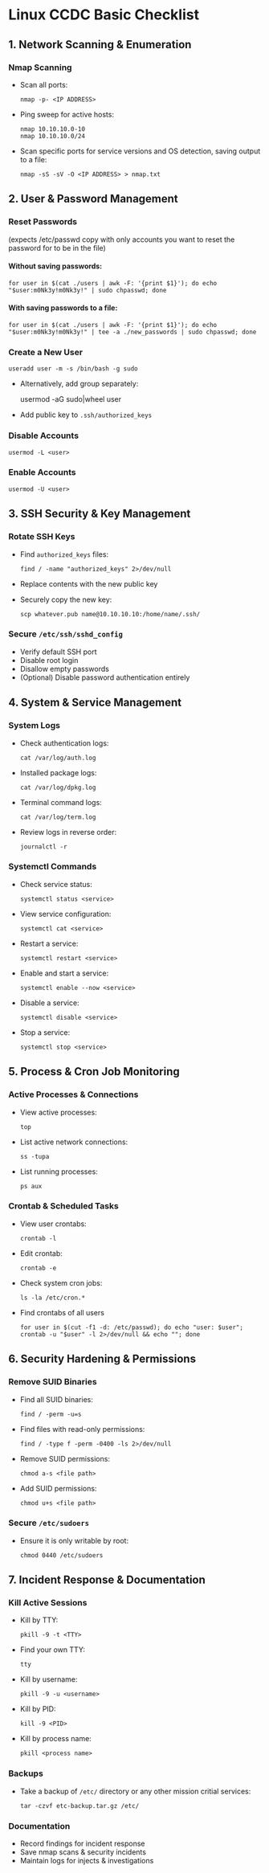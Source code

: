 Linux CCDC Basic Checklist
==========================

1\. Network Scanning & Enumeration
----------------------------------

### Nmap Scanning

*   Scan all ports:

        nmap -p- <IP ADDRESS>


*   Ping sweep for active hosts:

        nmap 10.10.10.0-10
        nmap 10.10.10.0/24


*   Scan specific ports for service versions and OS detection, saving output to a file:

        nmap -sS -sV -O <IP ADDRESS> > nmap.txt



2\. User & Password Management
------------------------------

### Reset Passwords

(expects /etc/passwd copy with only accounts you want to reset the password for to be in the file)

#### Without saving passwords:

    for user in $(cat ./users | awk -F: '{print $1}'); do echo "$user:m0Nk3y!m0Nk3y!" | sudo chpasswd; done


#### With saving passwords to a file:

    for user in $(cat ./users | awk -F: '{print $1}'); do echo "$user:m0Nk3y!m0Nk3y!" | tee -a ./new_passwords | sudo chpasswd; done


### Create a New User

    useradd user -m -s /bin/bash -g sudo


*   Alternatively, add group separately:

    usermod -aG sudo|wheel user


*   Add public key to `.ssh/authorized_keys`

### Disable Accounts

    usermod -L <user>


### Enable Accounts

    usermod -U <user>


3\. SSH Security & Key Management
---------------------------------

### Rotate SSH Keys

*   Find `authorized_keys` files:

        find / -name "authorized_keys" 2>/dev/null


*   Replace contents with the new public key
*   Securely copy the new key:

        scp whatever.pub name@10.10.10.10:/home/name/.ssh/



### Secure `/etc/ssh/sshd_config`

*   Verify default SSH port
*   Disable root login
*   Disallow empty passwords
*   (Optional) Disable password authentication entirely

4\. System & Service Management
-------------------------------

### System Logs

*   Check authentication logs:

        cat /var/log/auth.log


*   Installed package logs:

        cat /var/log/dpkg.log


*   Terminal command logs:

        cat /var/log/term.log


*   Review logs in reverse order:

        journalctl -r



### Systemctl Commands

*   Check service status:

        systemctl status <service>


*   View service configuration:

        systemctl cat <service>


*   Restart a service:

        systemctl restart <service>


*   Enable and start a service:

        systemctl enable --now <service>


*   Disable a service:

        systemctl disable <service>


*   Stop a service:

        systemctl stop <service>



5\. Process & Cron Job Monitoring
---------------------------------

### Active Processes & Connections

*   View active processes:

        top


*   List active network connections:

        ss -tupa


*   List running processes:

        ps aux



### Crontab & Scheduled Tasks

*   View user crontabs:

        crontab -l


*   Edit crontab:

        crontab -e


*   Check system cron jobs:

        ls -la /etc/cron.*

*   Find crontabs of all users

		for user in $(cut -f1 -d: /etc/passwd); do echo "user: $user"; crontab -u "$user" -l 2>/dev/null && echo ""; done




6\. Security Hardening & Permissions
------------------------------------

### Remove SUID Binaries

*   Find all SUID binaries:

        find / -perm -u=s


*   Find files with read-only permissions:

        find / -type f -perm -0400 -ls 2>/dev/null


*   Remove SUID permissions:

        chmod a-s <file path>


*   Add SUID permissions:

        chmod u+s <file path>



### Secure `/etc/sudoers`

*   Ensure it is only writable by root:

        chmod 0440 /etc/sudoers



7\. Incident Response & Documentation
-------------------------------------

### Kill Active Sessions

*   Kill by TTY:

        pkill -9 -t <TTY>


*   Find your own TTY:

        tty


*   Kill by username:

        pkill -9 -u <username>


*   Kill by PID:

        kill -9 <PID>

*   Kill by process name:

        pkill <process name>



### Backups

*   Take a backup of `/etc/` directory or any other mission critial services:

        tar -czvf etc-backup.tar.gz /etc/



### Documentation

*   Record findings for incident response
*   Save nmap scans & security incidents
*   Maintain logs for injects & investigations

